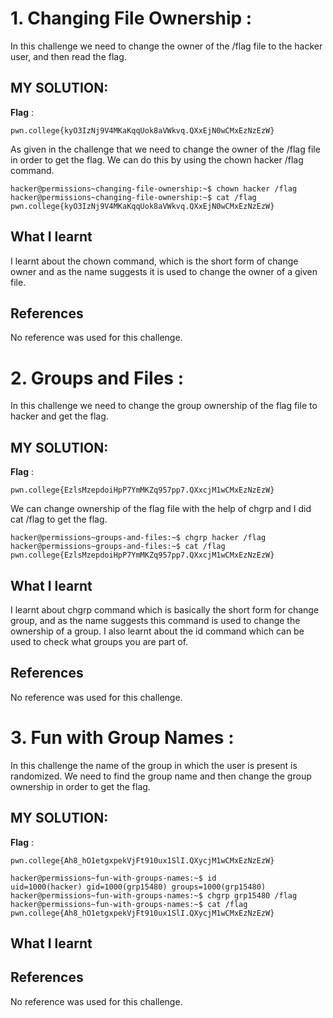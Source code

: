 # 1. Changing File Ownership :

In this challenge we need to change the owner of the /flag file to the hacker user, and then read the flag.

## MY SOLUTION:

**Flag** :

```
pwn.college{kyO3IzNj9V4MKaKqqUok8aVWkvq.QXxEjN0wCMxEzNzEzW}

```

As given in the challenge that we need to change the owner of the /flag file in order to get the flag. We can do this by using the chown hacker /flag command.

````
hacker@permissions~changing-file-ownership:~$ chown hacker /flag
hacker@permissions~changing-file-ownership:~$ cat /flag
pwn.college{kyO3IzNj9V4MKaKqqUok8aVWkvq.QXxEjN0wCMxEzNzEzW}
````


## What I learnt
I learnt about the chown command, which is the short form of change owner and as the name suggests it is used to change the owner of a given file.
## References 
No reference was used for this challenge.


# 2. Groups and Files :

In this challenge we need to change the group ownership of the flag file to hacker and get the flag.

## MY SOLUTION:

**Flag** :

```
pwn.college{EzlsMzepdoiHpP7YmMKZq957pp7.QXxcjM1wCMxEzNzEzW}

```

We can change ownership of the flag file with the help of chgrp and I did cat /flag to get the flag.

````
hacker@permissions~groups-and-files:~$ chgrp hacker /flag
hacker@permissions~groups-and-files:~$ cat /flag
pwn.college{EzlsMzepdoiHpP7YmMKZq957pp7.QXxcjM1wCMxEzNzEzW}
````


## What I learnt
I learnt about chgrp command which is basically the short form for change group, and as the name suggests this command is used to change the ownership of a group. I also learnt about the id command which can be used to check what groups you are part of.
## References 
No reference was used for this challenge.



# 3. Fun with Group Names :

In this challenge the name of the group in which the user is present is randomized. We need to find the group name and then change the group ownership in order to get the flag.

## MY SOLUTION:

**Flag** :

```
pwn.college{Ah8_hO1etgxpekVjFt910ux1SlI.QXycjM1wCMxEzNzEzW}

```



````
hacker@permissions~fun-with-groups-names:~$ id
uid=1000(hacker) gid=1000(grp15480) groups=1000(grp15480)
hacker@permissions~fun-with-groups-names:~$ chgrp grp15480 /flag
hacker@permissions~fun-with-groups-names:~$ cat /flag
pwn.college{Ah8_hO1etgxpekVjFt910ux1SlI.QXycjM1wCMxEzNzEzW}
````


## What I learnt

## References 
No reference was used for this challenge.
